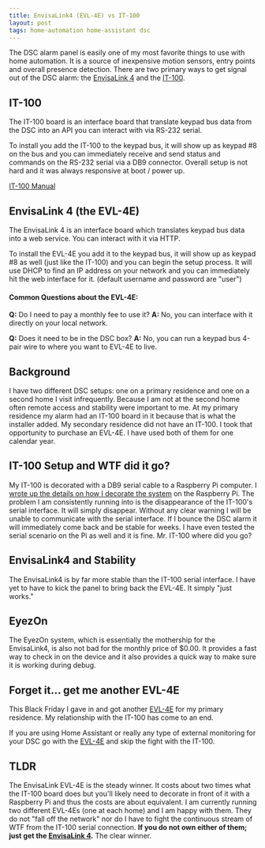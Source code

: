 ```yaml
---
title: EnvisaLink4 (EVL-4E) vs IT-100
layout: post
tags: home-automation home-assistant dsc
---
```


The DSC alarm panel is easily one of my most favorite things to use with home automation.  It is a source of inexpensive motion sensors, entry points and overall presence detection.  There are two primary ways to get signal out of the DSC alarm: the [EnvisaLink 4](https://amzn.to/2PpdjLv) and the [IT-100](https://amzn.to/35nSvt8).

## IT-100

The IT-100 board is an interface board that translate keypad bus data from the DSC into an API you can interact with via RS-232 serial.

To install you add the IT-100 to the keypad bus, it will show up as keypad #8 on the bus and you can immediately receive and send status and commands on the RS-232 serial via a DB9 connector.  Overall setup is not hard and it was always responsive at boot / power up.

[IT-100 Manual](https://cms.dsc.com/download.php?t=1&id=16238)

## EnvisaLink 4 (the EVL-4E)

The EnvisaLink 4 is an interface board which translates keypad bus data into a web service.  You can interact with it via HTTP.

To install the EVL-4E you add it to the keypad bus, it will show up as keypad #8 as well (just like the IT-100) and you can begin the setup process.  It will use DHCP to find an IP address on your network and you can immediately hit the web interface for it.  (default username and password are "user")

#### Common Questions about the EVL-4E:

**Q:** Do I need to pay a monthly fee to use it?
**A:** No, you can interface with it directly on your local network.

**Q:** Does it need to be in the DSC box?
**A:** No, you can run a keypad bus 4-pair wire to where you want to EVL-4E to live.

## Background

I have two different DSC setups: one on a primary residence and one on a second home I visit infrequently.  Because I am not at the second home often remote access and stability were important to me.  At my primary residence my alarm had an IT-100 board in it because that is what the installer added.  My secondary residence did not have an IT-100.  I took that opportunity to purchase an EVL-4E.  I have used both of them for one calendar year.

## IT-100 Setup and WTF did it go?

My IT-100 is decorated with a DB9 serial cable to a Raspberry Pi computer.  I [wrote up the details on how I decorate the system](/2019/02/home-assistant-to-dsc-alarm-with-an-it-100/) on the Raspberry Pi.  The problem I am consistently running into is the disappearance of the IT-100's serial interface.  It will simply disappear.  Without any clear warning I will be unable to communicate with the serial interface.  If I bounce the DSC alarm it will immediately come back and be stable for weeks.  I have even tested the serial scenario on the Pi as well and it is fine.  Mr. IT-100 where did you go?

## EnvisaLink4 and Stability

The EnvisaLink4 is by far more stable than the IT-100 serial interface.  I have yet to have to kick the panel to bring back the EVL-4E.  It simply "just works."

## EyezOn

The EyezOn system, which is essentially the mothership for the EnvisaLink4, is also not bad for the monthly price of $0.00.  It provides a fast way to check in on the device and it also provides a quick way to make sure it is working during debug.

## Forget it... get me another EVL-4E

This Black Friday I gave in and got another [EVL-4E](https://amzn.to/2PpdjLv) for my primary residence.  My relationship with the IT-100 has come to an end.

If you are using Home Assistant or really any type of external monitoring for your DSC go with the [EVL-4E](https://amzn.to/2PpdjLv) and skip the fight with the IT-100.

## TLDR

The EnvisaLink EVL-4E is the steady winner.  It costs about two times what the IT-100 board does but you'll likely need to decorate in front of it with a Raspberry Pi and thus the costs are about equivalent.  I am currently running two different EVL-4Es (one at each home) and I am happy with them.  They do not "fall off the network" nor do I have to fight the continuous stream of WTF from the IT-100 serial connection.  **If you do not own either of them; just get the [EnvisaLink 4](https://amzn.to/2PpdjLv).**  The clear winner.